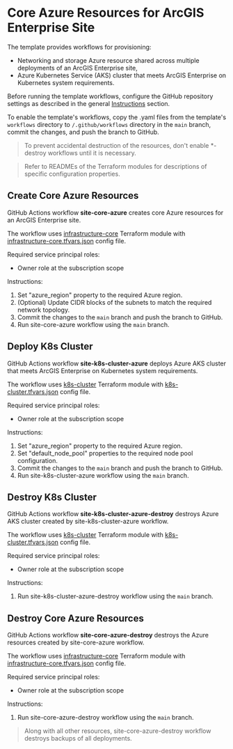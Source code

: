 # Core Azure Resources for ArcGIS Enterprise Site

The template provides workflows for provisioning:

* Networking and storage Azure resource shared across multiple deployments of an ArcGIS Enterprise site,
* Azure Kubernetes Service (AKS) cluster that meets ArcGIS Enterprise on Kubernetes system requirements.

Before running the template workflows, configure the GitHub repository settings as described in the general [Instructions](../README.md#instructions) section.

To enable the template's workflows, copy the .yaml files from the template's `workflows` directory to `/.github/workflows` directory in the `main` branch, commit the changes, and push the branch to GitHub.

> To prevent accidental destruction of the resources, don't enable *-destroy workflows until it is necessary.

> Refer to READMEs of the Terraform modules for descriptions of specific configuration properties.

## Create Core Azure Resources

GitHub Actions workflow **site-core-azure** creates core Azure resources for an ArcGIS Enterprise site.

The workflow uses [infrastructure-core](infrastructure-core/README.md) Terraform module with [infrastructure-core.tfvars.json](../../config/azure/arcgis-site-core/infrastructure-core.tfvars.json) config file.

Required service principal roles:

* Owner role at the subscription scope

Instructions:

1. Set "azure_region" property to the required Azure region.
2. (Optional) Update CIDR blocks of the subnets to match the required network topology.
3. Commit the changes to the `main` branch and push the branch to GitHub.
4. Run site-core-azure workflow using the `main` branch.

## Deploy K8s Cluster

GitHub Actions workflow **site-k8s-cluster-azure** deploys Azure AKS cluster that meets ArcGIS Enterprise on Kubernetes system requirements.

The workflow uses [k8s-cluster](k8s-cluster/README.md) Terraform module with [k8s-cluster.tfvars.json](../../config/azure/arcgis-site-core/k8s-cluster.tfvars.json) config file.

Required service principal roles:

* Owner role at the subscription scope

Instructions:

1. Set "azure_region" property to the required Azure region.
2. Set "default_node_pool" properties to the required node pool configuration.
3. Commit the changes to the `main` branch and push the branch to GitHub.
4. Run site-k8s-cluster-azure workflow using the `main` branch.

## Destroy K8s Cluster

GitHub Actions workflow **site-k8s-cluster-azure-destroy** destroys Azure AKS cluster created by site-k8s-cluster-azure workflow.

The workflow uses [k8s-cluster](k8s-cluster/README.md) Terraform module with [k8s-cluster.tfvars.json](../../config/azure/arcgis-site-core/k8s-cluster.tfvars.json) config file.

Required service principal roles:

* Owner role at the subscription scope

Instructions:

1. Run site-k8s-cluster-azure-destroy workflow using the `main` branch.

## Destroy Core Azure Resources

GitHub Actions workflow **site-core-azure-destroy** destroys the Azure resources created by site-core-azure workflow.

The workflow uses [infrastructure-core](infrastructure-core/README.md) Terraform module with [infrastructure-core.tfvars.json](../../config/azure/arcgis-site-core/infrastructure-core.tfvars.json) config file.

Required service principal roles:

* Owner role at the subscription scope

Instructions:

1. Run site-core-azure-destroy workflow using the `main` branch.

> Along with all other resources, site-core-azure-destroy workflow destroys backups of all deployments.
